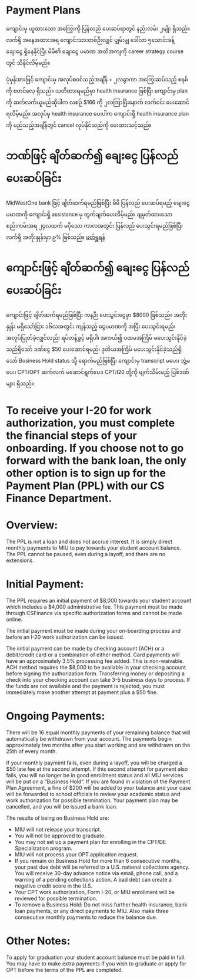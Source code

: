 # Payment Plans

ကျောင်းမှ ယူထားသော အကြွေးကို ပြန်လည် ပေးဆပ်ရာတွင် နည်းလမ်း ၂မျိုး ရှိသည်။ လက်ရှိ အနေအထားအရ ကျောင်းသားတစ်ဉီးလျှင် ပျှမ်းမျှ ဒေါ်လာ ၅သောင်းခန့် ချေးငွေ ရှိနေနိုင်ပြီး မိမိ၏ ချေးငွေ ပမာဏ အတိအကျကို career strategy course တွင် သိနိုင်လိမ့်မည်။

ပုံမှန်အားဖြင့် ကျောင်းမှ အလုပ်စ၀င်သည့်အချိန် + ၂လခွာကာ အကြွေးဆပ်သည့် စနစ်ကို စတင်လေ့ ရှိသည်။ သတိထားရမည်မှာ health insurance ဖြစ်ပြီး ကျောင်းမှ plan ကို ဆက်လက်ယူမည်ဆိုပါက လစဉ် $166 ကို ၂လကြာပြီးနောက် လက်ငင်း ပေးဆောင်ရလိမ့်မည်။ အလုပ်မှ health insurance ပေးပါက ကျောင်းရှိ health insurance plan ကို မည်သည့်အချိန်တွင် cancel လုပ်နိုင်သည်ကို မေးထားသင့်သည်။

# ဘဏ်ဖြင့် ချိတ်ဆက်၍ ချေးငွေ ပြန်လည် ပေးဆပ်ခြင်း

MidWestOne bank ဖြင့် ချိတ်ဆက်ရမည်ဖြစ်ပြီး မိမိ ပြန်လည် ပေးဆပ်ရမည့် ချေးငွေ ပမာဏကို ကျောင်းရှိ assistance မှ တွက်ချက်ပေးလိမ့်မည်။ ချမှတ်ထားသော စည်းကမ်းအရ ၂၄လထက် မပိုသော ကာလအတွင်း ပြန်လည် ပေးသွင်းရမည်ဖြစ်ပြီး လက်ရှိ အတိုးနှုန်းမှာ ၉% ဖြစ်သည်။ [ဖတ်ရှူရန်](https://www.cs.miu.edu/compro/jobsearch/joboffers.htm#Bank%20Loan)

# ကျောင်းဖြင့် ချိတ်ဆက်၍ ချေးငွေ ပြန်လည် ပေးဆပ်ခြင်း

ကျောင်းဖြင့် ချိတ်ဆက်ရမည်ဖြစ်ပြီး ကနဉီး ပေးသွင်းငွေမှာ $8000 ဖြစ်သည်။ အတိုးနှုန်း မရှိသော်ငြား ၁၆လအတွင်း ကျန်သည့် ငွေပမာဏကို အပြီး ပေးသွင်းရမည်၊ အလုပ်ပြုတ်ခဲ့လျှင်လည်း ရပ်တန့်ခွင့် မရှိပါ၊ အကယ်၍ ပထမအကြိမ် မပေးသွင်းနိုင်ခဲ့သည်ရှိသော် ဒဏ်ငွေ $50 ပေးဆောင်ရမည်၊ ဒုတိယအကြိမ် မပေးသွင်းနိုင်ခဲ့သည်ရှိသော် Business Hold status သို့ ရောက်မည်ဖြစ်ပြီး ကျောင်းမှ transcript မပေး၊ ဘွဲ့မပေး၊ CPT/OPT ဆက်လက် မဆောင်ရွက်ပေး၊ CPT/I20 တို့ကို ဖျက်သိမ်းမည့် ပြစ်ဒဏ်များ ရှိသည်။

# To receive your I-20 for work authorization, you must complete the financial steps of your onboarding. If you choose not to go forward with the bank loan, the only other option is to sign up for the Payment Plan (PPL) with our CS Finance Department.

# Overview:

The PPL is not a loan and does not accrue interest. It is simply direct monthly payments to MIU to pay towards your student account balance. The PPL cannot be paused, even during a layoff, and there are no extensions.

# Initial Payment:

The PPL requires an initial payment of $8,000 towards your student account which includes a $4,000 administrative fee. This payment must be made through CSFinance via specific authorization forms and cannot be made online.

The initial payment must be made during your on-boarding process and before an I-20 work authorization can be issued.

The initial payment can be made by checking account (ACH) or a debit/credit card or a combination of either method. Card payments will have an approximately 3.5% processing fee added. This is non-waivable. ACH method requires the $8,000 to be available in your checking account before signing the authorization form. Transferring money or depositing a check into your checking account can take 3-5 business days to process. If the funds are not available and the payment is rejected, you must immediately make another attempt at payment plus a $50 fine.

# Ongoing Payments:

There will be 16 equal monthly payments of your remaining balance that will automatically be withdrawn from your account. The payments begin approximately two months after you start working and are withdrawn on the 25th of every month.

If your monthly payment fails, even during a layoff, you will be charged a $50 late fee at the second attempt. If this second attempt for payment also fails, you will no longer be in good enrollment status and all MIU services will be put on a “Business Hold”. If you are found in violation of the Payment Plan Agreement, a fine of $200 will be added to your balance and your case will be forwarded to school officials to review your academic status and work authorization for possible termination. Your payment plan may be cancelled, and you will be issued a bank loan.

The results of being on Business Hold are:

- MIU will not release your transcript.
- You will not be approved to graduate.
- You may not set up a payment plan for enrolling in the CPT/DE Specialization program.
- MIU will not process your OPT application request.
- If you remain on Business Hold for more than 6 consecutive months, your past due debt will be referred to a U.S. national collections agency. You will receive 30-day advance notice via email, phone call, and a warning of a pending collections action. A bad debt can create a negative credit score in the U.S.
- Your CPT work authorization, Form I-20, or MIU enrollment will be reviewed for possible termination.
- To remove a Business Hold: Do not miss further health insurance, bank loan payments, or any direct payments to MIU. Also make three consecutive monthly payments to reduce the balance due.

# Other Notes:

To apply for graduation your student account balance must be paid in full. You may have to make extra payments if you wish to graduate or apply for OPT before the terms of the PPL are completed.
